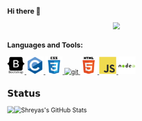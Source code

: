 ### Hi there 👋

<p align="center">
<img src="https://readme-typing-svg.herokuapp.com?color=E4F7EFFF&size=36&lines=Shreyas+Mahajan+Here!!"></a>
</p>

<h3 align="left">Languages and Tools:</h3>
<p align="left"> <a href="https://getbootstrap.com" target="_blank" rel="noreferrer"> <img src="https://raw.githubusercontent.com/devicons/devicon/master/icons/bootstrap/bootstrap-plain-wordmark.svg" alt="bootstrap" width="40" height="40"/> </a> <a href="https://www.cprogramming.com/" target="_blank" rel="noreferrer"> <img src="https://raw.githubusercontent.com/devicons/devicon/master/icons/c/c-original.svg" alt="c" width="40" height="40"/> </a> <a href="https://www.w3schools.com/css/" target="_blank" rel="noreferrer"> <img src="https://raw.githubusercontent.com/devicons/devicon/master/icons/css3/css3-original-wordmark.svg" alt="css3" width="40" height="40"/> </a> <a href="https://git-scm.com/" target="_blank" rel="noreferrer"> <img src="https://www.vectorlogo.zone/logos/git-scm/git-scm-icon.svg" alt="git" width="40" height="40"/> </a> <a href="https://www.w3.org/html/" target="_blank" rel="noreferrer"> <img src="https://raw.githubusercontent.com/devicons/devicon/master/icons/html5/html5-original-wordmark.svg" alt="html5" width="40" height="40"/> </a> <a href="https://developer.mozilla.org/en-US/docs/Web/JavaScript" target="_blank" rel="noreferrer"> <img src="https://raw.githubusercontent.com/devicons/devicon/master/icons/javascript/javascript-original.svg" alt="javascript" width="40" height="40"/> </a> <a href="https://nodejs.org" target="_blank" rel="noreferrer"> <img src="https://raw.githubusercontent.com/devicons/devicon/master/icons/nodejs/nodejs-original-wordmark.svg" alt="nodejs" width="40" height="40"/> </a>

<!--   <a href="https://www.python.org" target="_blank" rel="noreferrer"> <img src="https://raw.githubusercontent.com/devicons/devicon/master/icons/python/python-original.svg" alt="python" width="40" height="40"/> </a> -->
</p>

## 𝗦𝘁𝗮𝘁𝘂𝘀
<a href=""> <img align="left" src="https://github-readme-stats-sigma-five.vercel.app/api/top-langs/?username=Shreyas1331&theme=react&line_height=40&hide=css"/> </a>
![Shreyas's GitHub Stats](https://github-readme-stats.vercel.app/api?username=Shreyas1331&show_icons=true&theme=radical)


<!-- 
Here are some ideas to get you started:

> <img src="https://cdn.pixabay.com/photo/2015/01/08/18/25/desk-593327__480.jpg"></a> -->

<!-- ![desk-593327__480](https://github.com/shreyas1331/shreyas1331/assets/97434451/18718ea3-0397-43a5-8140-f65b6454a29e) -->
